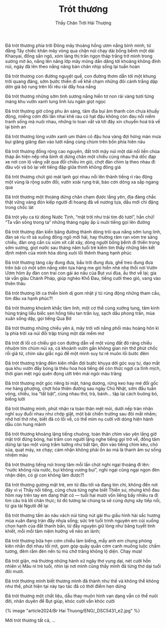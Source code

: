 ﻿---
title: Trót thương
author: Thầy Chân Trời Hải Thượng
---

Đã trót thương phía trời Đông mây thoáng hồng ươm nắng bình minh, từ đằng Tây chiếc khăn mây vòng qua chân núi chạy dài bồng bềnh một dải Khaoyai, đồng sắn ngô, xóm làng thị trấn ngọn tháp trắng trở mình trong sương mờ ảo, nắng lên nâng lớp mây mỏng dần dâng tới khoảng không đỉnh núi, ngày đã lên theo nắng nâng bàn chân nhịp sống lại tuần hoàn

Đã trót thương con đường nguyệt quế, con đường thơm dẫn tới một khung trời quang đãng, sớm bước thiền đi về khẽ chạm những đôi cánh trắng dập dờn giả bộ rụng trên lối rêu rải đầy hoa nắng 

Đã trót thương những sớm tinh sương nắng hiền tơ non rải vàng tươi từng mảng khu vườn xanh lung linh lưu ngàn giọt ngọc

Đã trót thương giờ công phu ăn sáng, tâm địa bụi âm thanh còn chưa khuấy động, miếng cơm đôi lần nhai khẽ rau cỏ hạt đậu không còn đau nỗi niềm tranh sống mà nuôi nhau, những lo toan vất vả tới đây xin chuyển hoá trả về lại bình an

Đã trót thương lòng vườn xanh um thảm cỏ đậu hoa vàng đợi hứng màn mưa bụi giăng giăng đan vào lưới nắng cùng chùm trên bốn phía hiên nâu

Đã trót thương đồng rộng cao nguyên, đất trời mây núi một dải nối liền chùa tháp ẩn hiện nếp nhà bình dị dừng chân một chiều cùng nhau thả dốc đạp xe nơi con lộ vắng vắt qua đồi chiều im gió, chợt đàn chim lạ theo nhau đi đâu vội vã bỏ lại vết tiếng đập giữa thinh không đông giá

Đã trót thương chút gió mát lạnh gọi nhau nổi lên thành tiếng rì rào động một vùng lá rộng sườn đồi, vườn xoài rụng trái, báo cơn dông xa sắp ngang qua

Đã trót thương một thoáng dừng chân chạm được lắng yên, địa đàng chắc thật vững vàng đón kiếp người đi hoang đã về nương tựa, dẫu mới chỉ đặng trong chốc lát

Đã trót yêu ca từ dòng Nước Tịnh, “mặt trời như trái tim đỏ tươi”, hẳn chứ! “Ta vẫn sống trong ta” những tháng ngày ấp ủ nuôi tiếng gọi lên đường

Đã trót thương đàn kiến băng đường thành dòng trôi qua nắng sớm lung linh, đàn sẻ ríu rít sà xuống đồng ngô mới hái, hay thường râm ran vòm tre sáng chiều, đàn ong cần cù xúm xít cất xây, dòng người bồng bềnh đi thiền trong sớm sương, giọt nước sau tháng năm tuổi trẻ kiếm tìm thấy những liên kết định mệnh của mình hòa dòng xuôi lối thênh thang hạnh phúc

Đã trót thương tàng cây đung đưa, bầu trời đung đưa, ghế treo đung đưa trên bãi cỏ một sớm nắng xiên tựa hàng me gió hiền nhè nhẹ thổi nơi Vườn Ươm hôm ấy đàn con trai con gái áo nâu của Bụt vui đùa, ấu thơ về lại; gia tài vẫn giàu Chánh Pháp, giúp nghèo Khổ Đau, tiếng cười theo gió, vang vào thiên thâu

Đã trót thương lời ca thiền bình dị gom nhặt ý từ rúng động những tham cầu, tìm đâu xa hạnh phúc?!

Đã trót thương khoảnh khắc tâm linh, một cơ thể cùng xướng tụng, tâm kinh hùng tráng liễu biếc sen hồng tiêu tan trần luỵ, sạch dấu phong trần, mùa xuân sống dậy, gọi tiếng Qua Bờ

Đã trót thương những chiều yên ả, mây trời với nắng phối màu hoàng hôn kì lạ phía trời xa núi đồi trập trùng một dải mềm mơ

Đã trót đi lối cỏ chiều gió con đường dẫn về một vùng đất đỏ ráng chiều nhuộm tím chùm núi xa, cả khoảnh vườn gần không gian nín thở phút chốc rồi giã từ, chìm sâu giấc ngủ để một mình suy tư rẽ muôn lối bước đêm

Đã trót thương trăng đêm kiên nhẫn đợi bước khuya dời góc suy tư, dạo mắt qua khu vườn đầy bóng lá thêu hoa hoà tiếng dế còn thức ngợi ca tĩnh mịch, thời gian mệt ngủ quên đọng ướt trên mái ngói màu trăng

Đã trót thương một góc riêng bí mật, hàng dương, rừng keo hay mé đồi gốc me hàng phượng, chợt hóa thiên đường sau ngày Chủ Nhật, sớm đầu tuần võng, chiếu, loa “tất bật”, cùng nhau thơ, trà, bánh… tập lại cách buông bỏ, biếng lười

Đã trót thương mình, phút nhận ra toàn thân mệt mỏi, dưới nếp trán nhăn nghĩ suy đuổi nhau như chớp giật, một bãi chiến trường sau đôi mắt nhắm; nhớ hơi thở nhẹ, biết đã có lối về, có thể mỉm nụ cười với dòng hiện hành dẫu còn hung mãnh

Đã trót thương khoảng lặng tiếng chuông, toàn thân chìm vào yên lắng giờ mặt trời đứng bóng, hai trăm con người lặng nghe tiếng gọi trở về, đồng tâm dừng lại tạo một vũng trầm tưởng như bất tận, đón vào tiếng chim kêu, chó sủa, quạt máy, xe chạy; cảm nhận không phải ồn ào mà là thanh âm sự sống nhiệm màu

Đã trót thương tiếng nói trong tâm mỗi lần chút nghi ngại thoáng đi lên: “nước không rửa nước, bụi không vương bụi”, nghi ngại cũng ngại ngọn đèn nhận diện, có gì con không làm được?!

Đã trót thương gương mặt trẻ, em từ đâu tới và đang tìm chi, không đến nơi đây vì vị Thầy nổi tiếng, cũng chưa từng nghe biết Thiền sư, nhưng khổ đau hôm nay trên tay em đang thật có — tuổi hai mươi vốn liếng bấy nhiêu ra đi tìm câu trả lời chân thực; từ đó tương lai chúng ta sẽ cùng dựng xây tiếp nối, từ gia tài Người để lại

Đã trót thương tấm áo nâu vách núi từng nút gài thu giấu hình hài sắc hương mùa xuân đang tràn đầy nhựa sống; sức trẻ tuổi trinh nguyên em cúi xuống chọn hạnh của đất thanh bần, từ đây nguyện giữ lòng như băng tuyết tinh khiết, mỗi mỗi tâm niệm hướng về nẻo an lành; 

Đã trót thương bữa hẹn cơm chiều làm biếng, mấy anh em chung phòng kiên nhẫn đợi nhau tối mịt, gom góp quây quần cơm canh muống luộc chấm tương, đêm rằm đèn nến tù mù chờ trăng không lộ diện. Chạy mưa!

Đã trót giận, mà thương những hành xử ngây thơ vụng dại, nét cười hồn nhiên vị Mâu ni trẻ tuổi, nhìn lại nơi mình cũng thấy mình đã từng thơ dại tuổi đôi mươi.

Đã trót thương mình biết thương mình đã thành như thế và không thể không như thế, phút hiện tại này tạo tác đã có thời điểm hẹn dừng

Đã trót thương một chất liệu, dẫu thay muôn hình vạn dạng vẫn có thể nuôi đời, nhân duyên để Bụt giúp, khóc cười vẫn khóc cười

{% image "article2024/Br Hai Thuong/ENG/_DSC5431_e2.jpg" %}

Mới trót thương tất cả, …